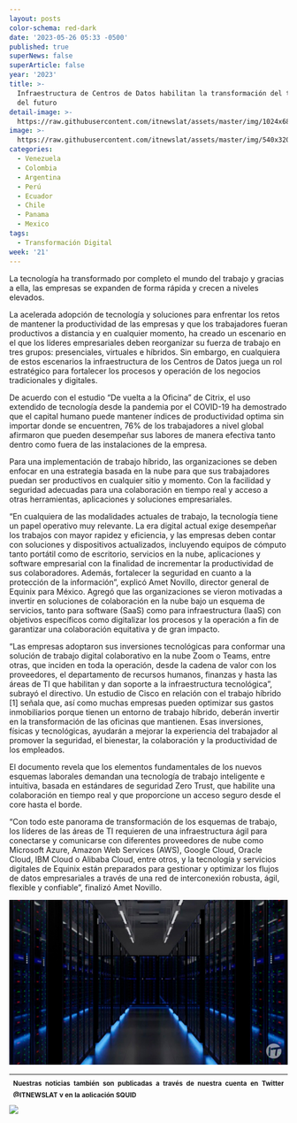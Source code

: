```yaml
---
layout: posts
color-schema: red-dark
date: '2023-05-26 05:33 -0500'
published: true
superNews: false
superArticle: false
year: '2023'
title: >-
  Infraestructura de Centros de Datos habilitan la transformación del trabajo
  del futuro
detail-image: >-
  https://raw.githubusercontent.com/itnewslat/assets/master/img/1024x680/datacenter-g.jpg
image: >-
  https://raw.githubusercontent.com/itnewslat/assets/master/img/540x320/datacenter-p.jpg
categories:
  - Venezuela
  - Colombia
  - Argentina
  - Perú
  - Ecuador
  - Chile
  - Panama
  - Mexico
tags:
  - Transformación Digital
week: '21'
---
```

La tecnología ha transformado por completo el mundo del trabajo y gracias a ella, las empresas se expanden de forma rápida y crecen a niveles elevados.
 
La acelerada adopción de tecnología y soluciones para enfrentar los retos de mantener la productividad de las empresas y que los trabajadores fueran productivos a distancia y en cualquier momento, ha creado un escenario en el que los líderes empresariales deben reorganizar su fuerza de trabajo en tres grupos: presenciales, virtuales e híbridos. Sin embargo, en cualquiera de estos escenarios la infraestructura de los Centros de Datos juega un rol estratégico para fortalecer los procesos y operación de los negocios tradicionales y digitales.
 
De acuerdo con el estudio “De vuelta a la Oficina” de Citrix, el uso extendido de tecnología desde la pandemia por el COVID-19 ha demostrado que el capital humano puede mantener índices de productividad optima sin importar donde se encuentren, 76% de los trabajadores a nivel global afirmaron que pueden desempeñar sus labores de manera efectiva tanto dentro como fuera de las instalaciones de la empresa.

Para una implementación de trabajo híbrido, las organizaciones se deben enfocar en una estrategia basada en la nube para que sus trabajadores puedan ser productivos en cualquier sitio y momento. Con la facilidad y seguridad adecuadas para una colaboración en tiempo real y acceso a otras herramientas, aplicaciones y soluciones empresariales.
 
“En cualquiera de las modalidades actuales de trabajo, la tecnología tiene un papel operativo muy relevante. La era digital actual exige desempeñar los trabajos con mayor rapidez y eficiencia, y las empresas deben contar con soluciones y dispositivos actualizados, incluyendo equipos de cómputo tanto portátil como de escritorio, servicios en la nube, aplicaciones y software empresarial con la finalidad de incrementar la productividad de sus colaboradores. Además, fortalecer la seguridad en cuanto a la protección de la información”, explicó Amet Novillo, director general de Equinix para México.
Agregó que las organizaciones se vieron motivadas a invertir en soluciones de colaboración en la nube bajo un esquema de servicios, tanto para software (SaaS) como para infraestructura (IaaS) con objetivos específicos como digitalizar los procesos y la operación a fin de garantizar una colaboración equitativa y de gran impacto.
 
“Las empresas adoptaron sus inversiones tecnológicas para conformar una solución de trabajo digital colaborativo en la nube Zoom o Teams, entre otras, que inciden en toda la operación, desde la cadena de valor con los proveedores, el departamento de recursos humanos, finanzas y hasta las áreas de TI que habilitan y dan soporte a la infraestructura tecnológica”, subrayó el directivo.
Un estudio de Cisco en relación con el trabajo híbrido [1] señala que, así como muchas empresas pueden optimizar sus gastos inmobiliarios porque tienen un entorno de trabajo híbrido, deberán invertir en la transformación de las oficinas que mantienen. Esas inversiones, físicas y tecnológicas, ayudarán a mejorar la experiencia del trabajador al promover la seguridad, el bienestar, la colaboración y la productividad de los empleados.
 
El documento revela que los elementos fundamentales de los nuevos esquemas laborales demandan una tecnología de trabajo inteligente e intuitiva, basada en estándares de seguridad Zero Trust, que habilite una colaboración en tiempo real y que proporcione un acceso seguro desde el core hasta el borde.
 
“Con todo este panorama de transformación de los esquemas de trabajo, los líderes de las áreas de TI requieren de una infraestructura ágil para conectarse y comunicarse con diferentes proveedores de nube como Microsoft Azure, Amazon Web Services (AWS), Google Cloud, Oracle Cloud, IBM Cloud o Alibaba Cloud, entre otros, y la tecnología y servicios digitales de Equinix están preparados para gestionar y optimizar los flujos de datos empresariales a través de una red de interconexión robusta, ágil, flexible y confiable”, finalizó Amet Novillo.

![](https://raw.githubusercontent.com/itnewslat/assets/master/img/540x320/datacenter-p.jpg)

<table style="height: 42px;" width="569">
<tbody>
<tr>
<td style="text-align: justify;"><sub><strong>Nuestras noticias también son publicadas a través de nuestra cuenta en Twitter <a href="https://twitter.com/itnewslat?lang=es">@ITNEWSLAT</a> y en la aplicación <a href="https://squidapp.co/en/">SQUID</a></strong></sub></td>
</tr>
</tbody>
</table>
<img src="https://tracker.metricool.com/c3po.jpg?hash=56f88a41e39ab42c063cc51676587a04"/>